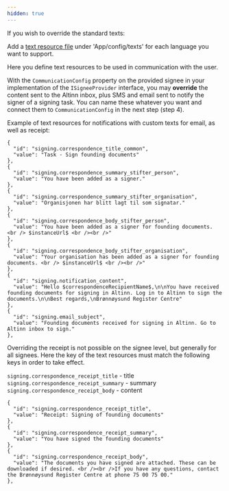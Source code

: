 ```yaml
---
hidden: true
---
```


If you wish to override the standard texts:

Add a [text resource file](/altinn-studio/reference/ux/texts/) under 'App/config/texts' for each language you want to support.

Here you define text resources to be used in communication with the user.

With the `CommunicationConfig` property on the provided signee in your implementation of the `ISigneeProvider` interface, 
you may **override** the content sent to the Altinn inbox, plus SMS and email sent to notify the signer of a signing task.
You can name these whatever you want and connect them to `CommunicationConfig` in the next step (step 4).

Example of text resources for notifications with custom texts for email, as well as receipt:

```
{
  "id": "signing.correspondence_title_common",
  "value": "Task - Sign founding documents"
},
{
  "id": "signing.correspondence_summary_stifter_person",
  "value": "You have been added as a signer."
},
{
  "id": "signing.correspondence_summary_stifter_organisation",
  "value": "Organisjonen har blitt lagt til som signatar."
},
{
  "id": "signing.correspondence_body_stifter_person",
  "value": "You have been added as a signer for founding documents. <br /> $instanceUrl$ <br /><br />"
},
{
  "id": "signing.correspondence_body_stifter_organisation",
  "value": "Your organisation has been added as a signer for founding documents. <br /> $instanceUrl$ <br /><br />"
},
{
  "id": "signing.notification_content",
  "value": "Hello $correspondenceRecipientName$,\n\nYou have received founding documents for signing in Altinn. Log in to Altinn to sign the documents.\n\nBest regards,\nBrønnøysund Register Centre"
},
{
  "id": "signing.email_subject",
  "value": "Founding documents received for signing in Altinn. Go to Altinn inbox to sign."
},
```

Overriding the receipt is not possible on the signee level, but generally for all signees. Here the key of the text 
resources must match the following keys in order to take effect.

`signing.correspondence_receipt_title` - title
`signing.correspondence_receipt_summary` - summary
`signing.correspondence_receipt_body` - content

```
{
  "id": "signing.correspondence_receipt_title",
  "value": "Receipt: Signing of founding documents"
},
{
  "id": "signing.correspondence_receipt_summary",
  "value": "You have signed the founding documents"
},
{
  "id": "signing.correspondence_receipt_body",
  "value": "The documents you have signed are attached. These can be downloaded if desired. <br /><br />If you have any questions, contact the Brønnøysund Register Centre at phone 75 00 75 00."
},
```